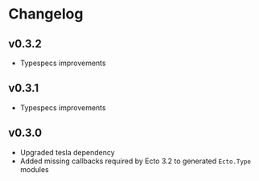 # Changelog

## v0.3.2

* Typespecs improvements

## v0.3.1

* Typespecs improvements

## v0.3.0

* Upgraded tesla dependency
* Added missing callbacks required by Ecto 3.2 to generated `Ecto.Type` modules
